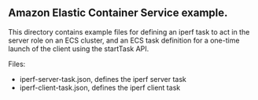 ## Amazon Elastic Container Service example.

This directory contains example files for defining an iperf task to act
in the server role on an ECS cluster, and an ECS task definition for a
one-time launch of the client using the startTask API.

Files:
  * iperf-server-task.json, defines the iperf server task
  * iperf-client-task.json, defines the iperf client task
